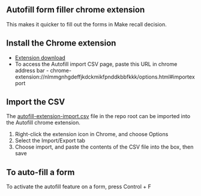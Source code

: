 ## Autofill form filler chrome extension

This makes it quicker to fill out the forms in Make recall decision.

## Install the Chrome extension
* [Extension download](https://chrome.google.com/webstore/detail/autofill/nlmmgnhgdeffjkdckmikfpnddkbbfkkk)
* To access the Autofill import CSV page, paste this URL in chrome address bar - chrome-extension://nlmmgnhgdeffjkdckmikfpnddkbbfkkk/options.html#importexport

## Import the CSV
The [autofill-extension-import.csv](./scripts/autofill-extension-import.csv) file in the repo root can be imported into the Autofill chrome extension.
1. Right-click the extension icon in Chrome, and choose Options
2. Select the Import/Export tab
3. Choose import, and paste the contents of the CSV file into the box, then save

## To auto-fill a form
To activate the autofill feature on a form, press Control + F
